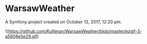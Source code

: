 WarsawWeather
=============

A Symfony project created on October 12, 2017, 12:20 pm.

!(https://github.com/KuNman/WarsawWeather/blob/master/ezgif-3-a5608e5e29.gif)

